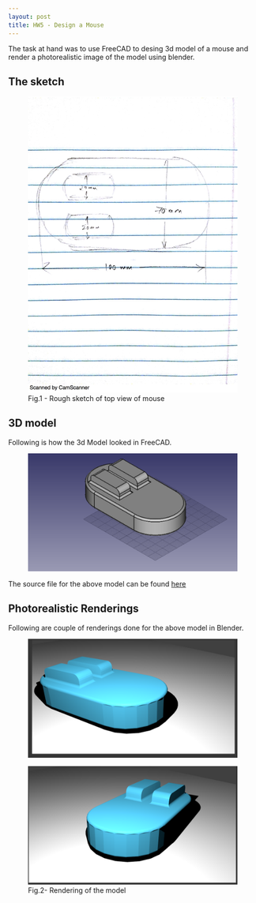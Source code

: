 ```yaml
---
layout: post
title: HW5 - Design a Mouse
---
```



The task at hand was to use FreeCAD to desing 3d model of a mouse and render a photorealistic image of the model using blender.

 <h2> The sketch </h2>

<figure>
	<img src="/public/images/mouse_sketch.jpg">
	<figcaption>Fig.1 - Rough sketch of top view of mouse</figcaption>
</figure> 


 <h2> 3D model </h2>
Following is how the 3d Model looked in FreeCAD.
<figure>
	<img src="/public/images/mouse_model.png">
</figure> 

The source file for the above model can be found <a href="https://github.com/gbangera/CSE-592/tree/master/Assignment%204%20-%20Part%201:%203D%20Design%20and%20Render%20a%20Mouse">here </a>

<h2>Photorealistic Renderings</h2>
Following are couple of renderings done for the above model in Blender.

<figure>
	<img src="/public/images/mouse_render1.png">
</figure>
<figure>
	<img src="/public/images/mouse_render2.png">
	<figcaption>Fig.2- Rendering of the model</figcaption>
</figure>



